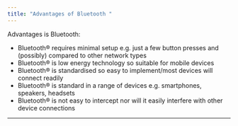 ```yaml
---
title: "Advantages of Bluetooth "
--- 
```


Advantages is Bluetooth:

- Bluetooth® requires minimal setup e.g. just a few button presses and (possibly)  compared to other network types
- Bluetooth® is low energy technology so suitable for mobile devices
- Bluetooth® is standardised so easy to implement/most devices will connect readily
- Bluetooth® is standard in a range of devices e.g. smartphones, speakers, headsets
- Bluetooth® is not easy to intercept nor will it easily interfere with other device connections 

--- 